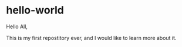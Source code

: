 # hello-world

Hello All,

This is my first repostitory ever, and I would like to learn more about it.
